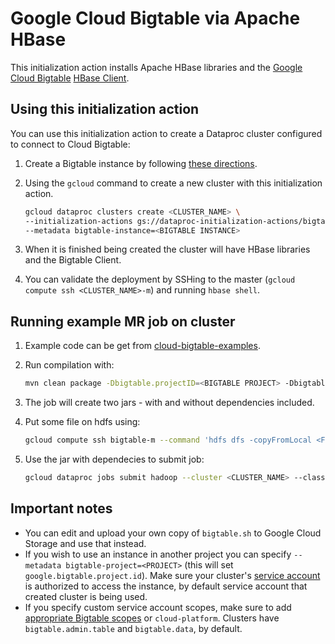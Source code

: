 # Google Cloud Bigtable via Apache HBase
This initialization action installs Apache HBase libraries and the [Google Cloud Bigtable](https://cloud.google.com/bigtable/) [HBase Client](https://github.com/GoogleCloudPlatform/cloud-bigtable-client).


## Using this initialization action
You can use this initialization action to create a Dataproc cluster configured to connect to Cloud Bigtable:

1. Create a Bigtable instance by following [these directions](https://cloud.google.com/bigtable/docs/creating-instance).
2. Using the `gcloud` command to create a new cluster with this initialization action.

    ```bash
    gcloud dataproc clusters create <CLUSTER_NAME> \
    --initialization-actions gs://dataproc-initialization-actions/bigtable/bigtable.sh \
    --metadata bigtable-instance=<BIGTABLE INSTANCE>
    ```
3. When it is finished being created the cluster will have HBase libraries and the Bigtable Client.
4. You can validate the deployment by SSHing to the master (`gcloud compute ssh <CLUSTER_NAME>-m`) and running `hbase shell`.

## Running example MR job on cluster
1. Example code can be get from [cloud-bigtable-examples](https://github.com/GoogleCloudPlatform/cloud-bigtable-examples/tree/master/java/dataproc-wordcount).
2. Run compilation with: 
    ```bash
    mvn clean package -Dbigtable.projectID=<BIGTABLE PROJECT> -Dbigtable.instanceID=<BIGTABLE INSTANCE>
    ```
3. The job will create two jars - with and without dependencies included.
4. Put some file on hdfs using:
    ```bash
    gcloud compute ssh bigtable-m --command 'hdfs dfs -copyFromLocal <FILE_NAME> /tmp/<FILE_NAME>'
    ```
5. Use the jar with dependecies to submit job:
   
    ```bash
    gcloud dataproc jobs submit hadoop --cluster <CLUSTER_NAME> --class com.example.bigtable.sample.WordCountDriver --jars target/wordcount-mapreduce-0-SNAPSHOT-jar-with-dependencies.jar -- wordcount-hbase /tmp/<FILE_NAME> <HBASE_TABLE>
    ```

## Important notes
* You can edit and upload your own copy of `bigtable.sh` to Google Cloud Storage and use that instead.
* If you wish to use an instance in another project you can specify `--metadata bigtable-project=<PROJECT>` (this will set `google.bigtable.project.id`). Make sure your cluster's [service account](https://cloud.google.com/dataproc/docs/concepts/configuring-clusters/service-accounts) is authorized to access the instance, by default service account that created cluster is being used.
* If you specify custom service account scopes, make sure to add [appropriate Bigtable scopes](https://cloud.google.com/bigtable/docs/creating-compute-instance#choosing_title_short_scopes) or `cloud-platform`. Clusters have `bigtable.admin.table` and `bigtable.data`, by default.